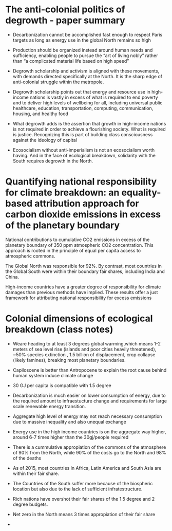 
# The anti-colonial politics of degrowth - paper summary

* Decarbonization cannot be accomplished fast enough to respect Paris targets as long as
energy use in the global North remains so high

* Production should be organized instead around human needs and sufficiency, enabling people
to pursue the “art of living nobly” rather than “a complicated material life based on high speed”

* Degrowth scholarship and activism is aligned with these movements, with demands directed specifically at the North. It is the sharp edge of anti-colonial struggle within the metropole. 

* Degrowth scholarship points out that energy and resource use in high-income nations is vastly in excess of what is required to end poverty and to
deliver high levels of wellbeing for all, including universal public healthcare, education, transportation, computing, communication, housing, and healthy food

* What degrowth adds is the assertion that growth in high-income nations is not required in order to achieve a flourishing society. What is required is justice. Recognizing this is part of building class consciousness against the ideology of capital

*  Ecosocialism without anti-imperialism is not an ecosocialism worth having. And in the face of ecological breakdown,
solidarity with the South requires degrowth in the North.

# Quantifying national responsibility for climate breakdown: an equality-based attribution approach for carbon dioxide emissions in excess of the planetary boundary

National contributions to cumulative CO2 emissions in excess of the planetary boundary of 350 ppm atmospheric CO2 concentration. This approach is rooted in the principle of equal per capita access to atmospheric commons.

The Global North was responsible for 92%. By contrast, most countries in the Global South were within their boundary fair shares, including India and China.

High-income countries have a greater degree of responsibility for climate damages than previous methods have implied. These results offer a just framework for attributing national responsibility for excess emissions


# Colonial dimensions of ecological breakdown (class notes)

* Weare heading to at least 3 degrees global warming,which means 1-2 meters of sea level rise (islands and poor cities heavily threatened), ~50% species extinction , 1.5 billion of displacement, crop collapse (likely famines), breaking most planetary boundaries.

* Capiloscene is better than Antropocene to explain the root cause behind human system induce climate change

* 30 GJ per capita is compatible with 1.5 degree

* Decarbonization is much easier on lower consumption of energy, due to the required amount to infraestucture change and requirements for large scale renewable energy transition.

* Aggregate high level of energy may not reach necessary consumption due to massive inequality and also unequal exchange

* Energy use in the high income countries is on the aggregate way higher, around 6-7 times higher than the 30gj/people required
* There is a cummulative appropiation of the commons of the atmosphere of 90% from the North, while 90% of the costs go to the North and 98% of the deaths
* As of 2015, most countries in Africa, Latin America and South Asia are within their fair share.
* The Countries of the South suffer more because of the biospheric location but also due to the lack of sufficient infratestructure.
* Rich nations have overshot their fair shares of the 1.5 degree and 2 degree budgets.
* Net zero in the North means 3 times appropiation of their fair share
* 




